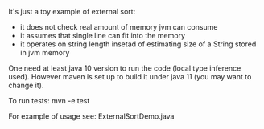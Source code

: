 It's just a toy example of external sort:
- it does not check real amount of memory jvm can consume
- it assumes that single line can fit into the memory
- it operates on string length insetad of estimating size of a String stored in jvm memory

One need at least java 10 version to run the code (local type inference used). However maven is set up to build it under java 11 (you may want to change it).

To run tests:
mvn -e test

For example of usage see:
ExternalSortDemo.java
